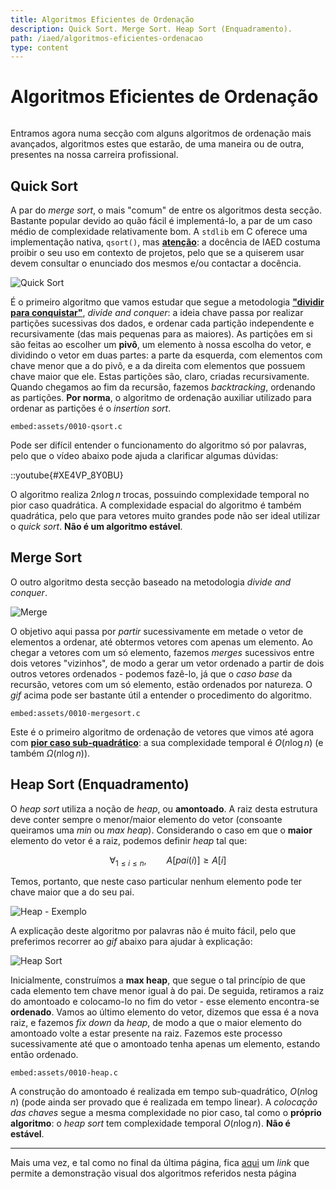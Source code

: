 ```yaml
---
title: Algoritmos Eficientes de Ordenação
description: Quick Sort. Merge Sort. Heap Sort (Enquadramento).
path: /iaed/algoritmos-eficientes-ordenacao
type: content
---
```


# Algoritmos Eficientes de Ordenação

```toc

```

Entramos agora numa secção com alguns algoritmos de ordenação mais avançados, algoritmos estes que estarão, de uma maneira ou de outra, presentes na nossa carreira profissional.

## Quick Sort

A par do _merge sort_, o mais "comum" de entre os algoritmos desta secção. Bastante popular devido ao quão fácil é implementá-lo, a par de um caso médio de complexidade relativamente bom. A `stdlib` em C oferece uma implementação nativa, `qsort()`, mas [**atenção**](color:red): a docência de IAED costuma proibir o seu uso em contexto de projetos, pelo que se a quiserem usar devem consultar o enunciado dos mesmos e/ou contactar a docência.

![Quick Sort](./assets/0010-qsort.gif)

É o primeiro algoritmo que vamos estudar que segue a metodologia [**"dividir para conquistar"**](color:orange), _divide and conquer_: a ideia chave passa por realizar partições sucessivas dos dados, e ordenar cada partição independente e recursivamente (das mais pequenas para as maiores). As partições em si são feitas ao escolher um **pivô**, um elemento à nossa escolha do vetor, e dividindo o vetor em duas partes: a parte da esquerda, com elementos com chave menor que a do pivô, e a da direita com elementos que possuem chave maior que ele. Estas partições são, claro, criadas recursivamente. Quando chegamos ao fim da recursão, fazemos _backtracking_, ordenando as partições. **Por norma**, o algoritmo de ordenação auxiliar utilizado para ordenar as partições é o _insertion sort_. 

`embed:assets/0010-qsort.c`

Pode ser difícil entender o funcionamento do algoritmo só por palavras, pelo que o vídeo abaixo pode ajuda a clarificar algumas dúvidas:

::youtube{#XE4VP_8Y0BU}

O algoritmo realiza $2n\log{n}$ trocas, possuindo complexidade temporal no pior caso quadrática. A complexidade espacial do algoritmo é também quadrática, pelo que para vetores muito grandes pode não ser ideal utilizar o _quick sort_. **Não é um algoritmo estável**.

## Merge Sort

O outro algoritmo desta secção baseado na metodologia _divide and conquer_.

![Merge](./assets/0010-merge-sort.gif)

O objetivo aqui passa por _partir_ sucessivamente em metade o vetor de elementos a ordenar, até obtermos vetores com apenas um elemento. Ao chegar a vetores com um só elemento, fazemos _merges_ sucessivos entre dois vetores "vizinhos", de modo a gerar um vetor ordenado a partir de dois outros vetores ordenados - podemos fazê-lo, já que o _caso base_ da recursão, vetores com um só elemento, estão ordenados por natureza. O _gif_ acima pode ser bastante útil a entender o procedimento do algoritmo.

`embed:assets/0010-mergesort.c`

Este é o primeiro algoritmo de ordenação de vetores que vimos até agora com [**pior caso sub-quadrático**](color:green): a sua complexidade temporal é $O(n\log{n})$ (e também $\Omega(n\log{n})$).

## Heap Sort (Enquadramento)

O _heap sort_ utiliza a noção de _heap_, ou **amontoado**. A raiz desta estrutura deve conter sempre o menor/maior elemento do vetor (consoante queiramos uma _min_ ou _max heap_). Considerando o caso em que o **maior** elemento do vetor é a raiz, podemos definir _heap_ tal que:

$$
\forall_{1 \leq i \leq n}, \qquad A[pai(i)] \geq A[i]
$$

Temos, portanto, que neste caso particular nenhum elemento pode ter chave maior que a do seu pai.

![Heap - Exemplo](https://www.tutorialandexample.com/wp-content/uploads/2020/10/image-56.png)

A explicação deste algoritmo por palavras não é muito fácil, pelo que preferimos recorrer ao _gif_ abaixo para ajudar à explicação:

![Heap Sort](https://upload.wikimedia.org/wikipedia/commons/f/fe/Heap_sort_example.gif)

Inicialmente, construímos a **max heap**, que segue o tal princípio de que cada elemento tem chave menor igual à do pai. De seguida, retiramos a raiz do amontoado e colocamo-lo no fim do vetor - esse elemento encontra-se **ordenado**. Vamos ao último elemento do vetor, dizemos que essa é a nova raiz, e fazemos _fix down_ da _heap_, de modo a que o maior elemento do amontoado volte a estar presente na raiz. Fazemos este processo sucessivamente até que o amontoado tenha apenas um elemento, estando então ordenado.

`embed:assets/0010-heap.c`

A construção do amontoado é realizada em tempo sub-quadrático, $O(n \log{n})$ (pode ainda ser provado que é realizada em tempo linear). A _colocação das chaves_ segue a mesma complexidade no pior caso, tal como o **próprio algoritmo**: o _heap sort_ tem complexidade temporal $O(n\log{n})$. **Não é estável**.

---

Mais uma vez, e tal como no final da última página, fica [aqui](https://gonque.github.io/sorting-algos) um _link_ que permite a demonstração visual dos algoritmos referidos nesta página